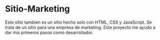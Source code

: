 # Sitio-Marketing
Este sitio tambien es un sitio hecho solo con HTML, CSS y JavaScript. Se trata de un sitio para una empresa de marketing.
Este proyecto me ayudo a dar mis primeros pasos como desarrollador.
